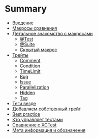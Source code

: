 # Summary

- [Введение](welcome.md)  <!-- ✅ -->
- [Макросы сравнения](basic_macro.md) <!-- ✅ -->
- [Детальное знакомство c макросами](Macros/intro.md) <!-- ✅ -->
    - [@Test](Macros/macro_test.md) <!-- 🛠️ -->
    - [@Suite](Macros/macro_suite.md) <!-- ✅ -->
    - [Скрытый макрос](Macros/secret_macro.md) <!-- ✅ -->
- [Трейты](protocol_Trait.md) <!-- 🛠️ -->
    - [Comment](Traits/CommentTrait.md) <!-- ✅ -->
    - [Condition]()
    - [TimeLimit](Traits/TimeLimitTrait.md) <!-- ✅ -->
    - [Bug](Traits/BugTrait.md) <!-- 🛠️ -->
    - [Issue](Traits/IssueTrait.md) <!-- 🛠️ -->
    - [Parallelization](Traits/ParallelizationTrait.md) <!-- 🛠️ -->
    - [Hidden]()
    - [Tag]()
- [Теги везде](tags.md) <!-- 🛠️ -->
- [Добавляем собственный трейт]()
- [Best practice](best_practice_short.md)
- [Кто управляет тестами](runner.md)
- [Сравнение с XCTest](compare_xctest_and_modern_aproach.md)
- [Мета информация и обозначения](xcode_meta.md)
<!-- - [Вывод]() -->

<!-- Предварительный черновик готов ✅ -->
<!-- Работа в процесса 🛠️ -->
<!-- Без комментария — пусто -->
